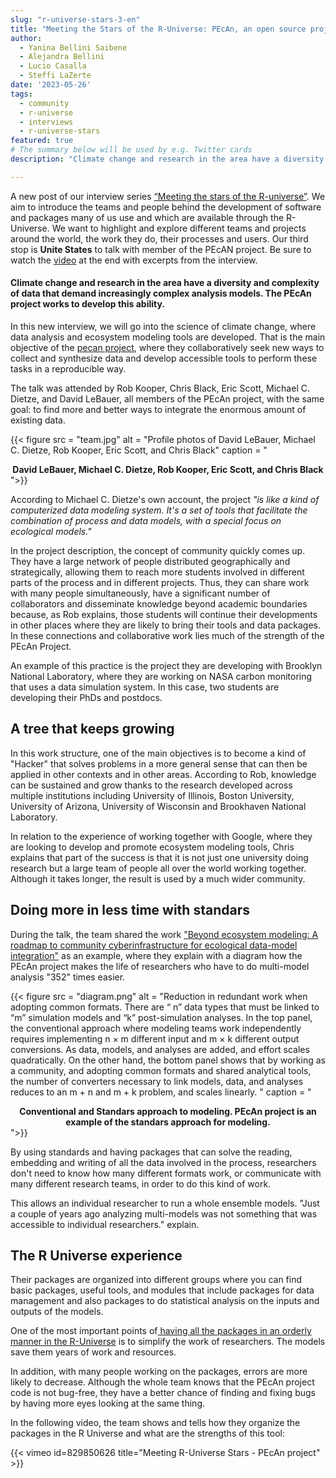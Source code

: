 ```yaml
---
slug: "r-universe-stars-3-en"
title: "Meeting the Stars of the R-Universe: PEcAn, an open source project to take care of the planet"
author:
  - Yanina Bellini Saibene
  - Alejandra Bellini
  - Lucio Casalla  
  - Steffi LaZerte
date: '2023-05-26'
tags:
  - community
  - r-universe
  - interviews
  - r-universe-stars
featured: true
# The summary below will be used by e.g. Twitter cards
description: "Climate change and research in the area have a diversity and complexity of data that demand increasingly complex analysis models. The PEcAn project works to develop this ability."

---
```


A new post of our interview series [“Meeting the stars of the R-universe”](/tags/r-universe-stars/). We aim to introduce the teams and people behind the development of software and packages many of us use and which are available through the R-Universe. We want to highlight and explore different teams and projects around the world, the work they do, their processes and users. Our third stop is __Unite States__ to talk with member of the PEcAN project. Be sure to watch the [video](/blog/2023/03/30/r-universe-stars-3-en/#video-of-the-interview) at the end with excerpts from the interview.


#### Climate change and research in the area have a diversity and complexity of data that demand increasingly complex analysis models. The PEcAn project works to develop this ability.

In this new interview, we will go into the science of climate change, where data analysis and ecosystem modeling tools are developed. That is the main objective of the [pecan project](https://pecanproject.github.io/), where they collaboratively seek new ways to collect and synthesize data and develop accessible tools to perform these tasks in a reproducible way.

The talk was attended by Rob Kooper, Chris Black, Eric Scott, Michael C. Dietze, and David LeBauer, all members of the PEcAn project, with the same goal: to find more and better ways to integrate the enormous amount of existing data.

{{< figure src = "team.jpg" alt = "Profile photos of David LeBauer, Michael C. Dietze, Rob Kooper, Eric Scott, and Chris Black" caption = "<center><strong>David LeBauer, Michael C. Dietze, Rob Kooper, Eric Scott, and Chris Black</strong></center>">}}

According to Michael C. Dietze's own account, the project _"is like a kind of computerized data modeling system. It's a set of tools that facilitate the combination of process and data models, with a special focus on ecological models."_

In the project description, the concept of community quickly comes up. They have a large network of people distributed geographically and strategically, allowing them to reach more students involved in different parts of the process and in different projects. Thus, they can share work with many people simultaneously, have a significant number of collaborators and disseminate knowledge beyond academic boundaries because, as Rob explains, those students will continue their developments in other places where they are likely to bring their tools and data packages. In these connections and collaborative work lies much of the strength of the PEcAn Project.

An example of this practice is the project they are developing with Brooklyn National Laboratory, where they are working on NASA carbon monitoring that uses a data simulation system. In this case, two students are developing their PhDs and postdocs.

## A tree that keeps growing 

In this work structure, one of the main objectives is to become a kind of "Hacker" that solves problems in a more general sense that can then be applied in other contexts and in other areas. According to Rob, knowledge can be sustained and grow thanks to the research developed across multiple institutions including University of Illinois, Boston University, University of Arizona, University of Wisconsin and Brookhaven National Laboratory. 

In relation to the experience of working together with Google, where they are looking to develop and promote ecosystem modeling tools, Chris explains that part of the success is that it is not just one university doing research but a large team of people all over the world working together. Although it takes longer, the result is used by a much wider community.

## Doing more in less time with standars

During the talk, the team shared the work ["Beyond ecosystem modeling: A roadmap to community
cyberinfrastructure for ecological data-model integration"](https://onlinelibrary.wiley.com/doi/pdfdirect/10.1111/gcb.15409) as an example, where they explain with a diagram how the PEcAn project makes the life of researchers who have to do multi-model analysis "352" times easier.

{{< figure src = "diagram.png" alt = "Reduction in redundant work when adopting common formats. There are “ n” data types that must be linked to “m” simulation models and “k” post-simulation analyses. In the top panel, the conventional approach where modeling teams work independently requires implementing n × m different input and m × k different output conversions. As data, models, and analyses are added, and effort scales quadratically. On the other hand, the bottom panel shows that by working as a community, and adopting common formats and shared analytical tools, the number of converters necessary to link models, data, and analyses reduces to an m + n and m + k problem, and scales linearly. " caption = "<center><strong>Conventional and Standars approach to modeling. PEcAn project is an example of the standars approach for modeling.</strong></center>">}}

By using standards and having packages that can solve the reading, embedding and writing of all the data involved in the process, researchers don't need to know how many different formats work, or communicate with many different research teams, in order to do this kind of work.  

This allows an individual researcher to run a whole ensemble models. "Just a couple of years ago analyzing multi-models was not something that was accessible to individual researchers." <PI name> explain.  


## The R Universe experience

Their packages are organized into different groups where you can find basic packages, useful tools, and modules that include packages for data management and also packages to do statistical analysis on the inputs and outputs of the models.

One of the most important points of[ having all the packages in an orderly manner in the R-Universe](https://pecanproject.r-universe.dev/builds) is to simplify the work of researchers. The models save them years of work and resources.

In addition, with many people working on the packages, errors are more likely to decrease. Although the whole team knows that the PEcAn project code is not bug-free, they have a better chance of finding and fixing bugs by having more eyes looking at the same thing.

In the following video, the team shows and tells how they organize the packages in the R Universe and what are the strengths of this tool:

<embebed video>

{{< vimeo id=829850626 title="Meeting R-Universe Stars - PEcAn project" >}}

